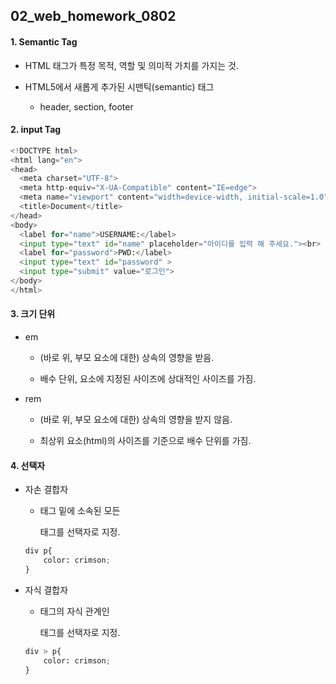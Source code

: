 ## 02_web_homework_0802

#### 1. Semantic Tag

- HTML 태그가 특정 목적, 역할 및 의미적 가치를 가지는 것.

- HTML5에서 새롭게 추가된 시맨틱(semantic) 태그
  
  - header, section, footer

#### 2. input Tag

```python
<!DOCTYPE html>
<html lang="en">
<head>
  <meta charset="UTF-8">
  <meta http-equiv="X-UA-Compatible" content="IE=edge">
  <meta name="viewport" content="width=device-width, initial-scale=1.0">
  <title>Document</title>
</head>
<body>
  <label for="name">USERNAME:</label>
  <input type="text" id="name" placeholder="아이디를 입력 해 주세요."><br>
  <label for="password">PWD:</label>
  <input type="text" id="password" >
  <input type="submit" value="로그인">
</body>
</html>
```

#### 3. 크기 단위

- em
  
  - (바로 위, 부모 요소에 대한) 상속의 영향을 받음.
  
  - 배수 단위, 요소에 지정된 사이즈에 상대적인 사이즈를 가짐.

- rem
  
  - (바로 위, 부모 요소에 대한) 상속의 영향을 받지 않음.
  
  - 최상위 요소(html)의 사이즈를 기준으로 배수 단위를 가짐.

#### 4. 선택자

- 자손 결합자
  
  - <div> 태그 밑에 소속된 모든 <p> 태그를 선택자로 지정.
  
  ```python
  div p{
      color: crimson;
  }
  ```

- 자식 결합자
  
  - <div> 태그의 자식 관계인  <p> 태그를 선택자로 지정.
  
  ```python
  div > p{
      color: crimson;
  }
  ```
